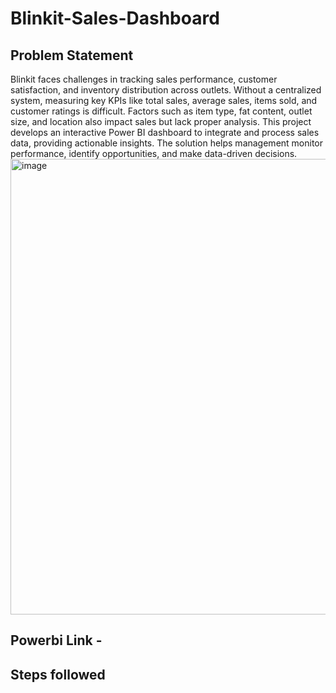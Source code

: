# Blinkit-Sales-Dashboard
## Problem Statement
Blinkit faces challenges in tracking sales performance, customer satisfaction, and inventory distribution across outlets. Without a centralized system, measuring key KPIs like total sales, average sales, items sold, and customer ratings is difficult. Factors such as item type, fat content, outlet size, and location also impact sales but lack proper analysis. This project develops an interactive Power BI dashboard to integrate and process sales data, providing actionable insights. The solution helps management monitor performance, identify opportunities, and make data-driven decisions. 
<img width="1368" height="729" alt="image" src="https://github.com/user-attachments/assets/7d6164dc-0113-49f1-8969-cc4ebb09ea93" />
## Powerbi Link - 

## Steps followed

